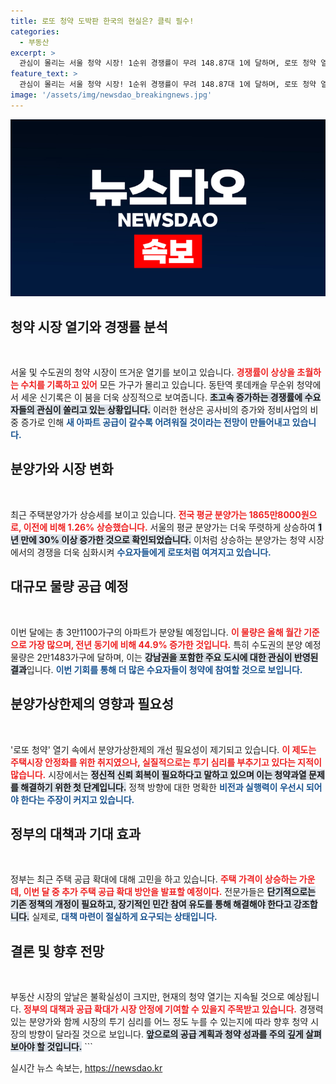```yaml
---
title: 로또 청약 도박판 한국의 현실은? 클릭 필수!
categories:
  - 부동산
excerpt: >
  관심이 몰리는 서울 청약 시장! 1순위 경쟁률이 무려 148.87대 1에 달하며, 로또 청약 열풍이 거셉니다. 분양가상한제의 실효성에 의문이 제기되며, 정부의 대책 발표가 주목받고 있습니다. 과연 이 뜨거운 시장의 향후 전망은?
feature_text: >
  관심이 몰리는 서울 청약 시장! 1순위 경쟁률이 무려 148.87대 1에 달하며, 로또 청약 열풍이 거셉니다. 분양가상한제의 실효성에 의문이 제기되며, 정부의 대책 발표가 주목받고 있습니다. 과연 이 뜨거운 시장의 향후 전망은?
image: '/assets/img/newsdao_breakingnews.jpg'
---
```


<p><img src="/assets/img/newsdao_breakingnews.jpg" alt="implanttips 속보" /></p>



<h2 data-ke-size="size26">청약 시장 열기와 경쟁률 분석</h2>

<p data-ke-size="size16">&nbsp;</p>

<p>서울 및 수도권의 청약 시장이 뜨거운 열기를 보이고 있습니다. <b><span style="color: #ee2323;">경쟁률이 상상을 초월하는 수치를 기록하고 있어</span></b> 모든 가구가 몰리고 있습니다. 동탄역 롯데캐슬 무순위 청약에서 세운 신기록은 이 붐을 더욱 상징적으로 보여줍니다. <b><span style="background-color: #21538527;">초고속 증가하는 경쟁률에 수요자들의 관심이 쏠리고 있는 상황입니다.</span></b> 이러한 현상은 공사비의 증가와 정비사업의 비중 증가로 인해 <b><span style="color: #1a5490;">새 아파트 공급이 갈수록 어려워질 것이라는 전망이 만들어내고 있습니다.</span></b></p>

<h2 data-ke-size="size26">분양가와 시장 변화</h2>

<p data-ke-size="size16">&nbsp;</p>

<p>최근 주택분양가가 상승세를 보이고 있습니다. <b><span style="color: #ee2323;">전국 평균 분양가는 1865만8000원으로, 이전에 비해 1.26% 상승했습니다.</span></b> 서울의 평균 분양가는 더욱 뚜렷하게 상승하여 <b><span style="background-color: #21538527;">1년 만에 30% 이상 증가한 것으로 확인되었습니다.</span></b> 이처럼 상승하는 분양가는 청약 시장에서의 경쟁을 더욱 심화시켜 <b><span style="color: #1a5490;">수요자들에게 로또처럼 여겨지고 있습니다.</span></b></p>

<h2 data-ke-size="size26">대규모 물량 공급 예정</h2>

<p data-ke-size="size16">&nbsp;</p>

<p>이번 달에는 총 3만1100가구의 아파트가 분양될 예정입니다. <b><span style="color: #ee2323;">이 물량은 올해 월간 기준으로 가장 많으며, 전년 동기에 비해 44.9% 증가한 것입니다.</span></b> 특히 수도권의 분양 예정 물량은 2만1483가구에 달하며, 이는 <b><span style="background-color: #21538527;">강남권을 포함한 주요 도시에 대한 관심이 반영된 결과</span></b>입니다. <b><span style="color: #1a5490;">이번 기회를 통해 더 많은 수요자들이 청약에 참여할 것으로 보입니다.</span></b></p>

<h2 data-ke-size="size26">분양가상한제의 영향과 필요성</h2>

<p data-ke-size="size16">&nbsp;</p>

<p>'로또 청약' 열기 속에서 분양가상한제의 개선 필요성이 제기되고 있습니다. <b><span style="color: #ee2323;">이 제도는 주택시장 안정화를 위한 취지였으나, 실질적으로는 투기 심리를 부추기고 있다는 지적이 많습니다.</span></b> 시장에서는 <b><span style="background-color: #21538527;">정신적 신뢰 회복이 필요하다고 말하고 있으며 이는 청약과열 문제를 해결하기 위한 첫 단계입니다.</span></b> 정책 방향에 대한 명확한 <b><span style="color: #1a5490;">비전과 실행력이 우선시 되어야 한다는 주장이 커지고 있습니다.</span></b></p>

<h2 data-ke-size="size26">정부의 대책과 기대 효과</h2>

<p data-ke-size="size16">&nbsp;</p>

<p>정부는 최근 주택 공급 확대에 대해 고민을 하고 있습니다. <b><span style="color: #ee2323;">주택 가격이 상승하는 가운데, 이번 달 중 추가 주택 공급 확대 방안을 발표할 예정이다.</span></b> 전문가들은 <b><span style="background-color: #21538527;">단기적으로는 기존 정책의 개정이 필요하고, 장기적인 민간 참여 유도를 통해 해결해야 한다고 강조합니다.</span></b> 실제로, <b><span style="color: #1a5490;">대책 마련이 절실하게 요구되는 상태입니다.</span></b></p>

<h2 data-ke-size="size26">결론 및 향후 전망</h2>

<p data-ke-size="size16">&nbsp;</p>

<p>부동산 시장의 앞날은 불확실성이 크지만, 현재의 청약 열기는 지속될 것으로 예상됩니다. <b><span style="color: #ee2323;">정부의 대책과 공급 확대가 시장 안정에 기여할 수 있을지 주목받고 있습니다.</span></b> 경쟁력 있는 분양가와 함께 시장의 투기 심리를 어느 정도 누를 수 있는지에 따라 향후 청약 시장의 방향이 달라질 것으로 보입니다. <b><span style="background-color: #21538527;">앞으로의 공급 계획과 청약 성과를 주의 깊게 살펴보아야 할 것입니다.</span></b>
```</p>
실시간 뉴스 속보는, <a href="https://newsdao.kr" rel="dofollow">https://newsdao.kr</a>


